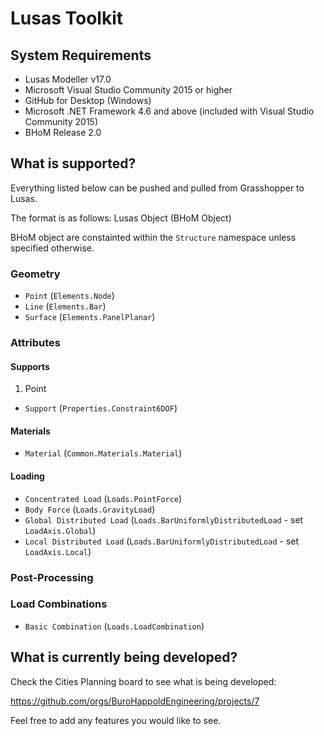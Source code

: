# Lusas Toolkit 
## System Requirements
- Lusas Modeller v17.0
- Microsoft Visual Studio Community 2015 or higher
- GitHub for Desktop (Windows)
- Microsoft .NET Framework 4.6 and above (included with Visual Studio Community 2015)
- BHoM Release 2.0

## What is supported?

Everything listed below can be pushed and pulled from Grasshopper to Lusas.

The format is as follows: Lusas Object (BHoM Object)

BHoM object are constainted within the `Structure` namespace unless specified otherwise.

### Geometry
- `Point` (`Elements.Node`)
- `Line` (`Elements.Bar`)
- `Surface` (`Elements.PanelPlanar`)

### Attributes
#### Supports
1. Point
- `Support` (`Properties.Constraint6DOF`)

#### Materials
- `Material` (`Common.Materials.Material`)

#### Loading
- `Concentrated Load` (`Loads.PointForce`)
- `Body Force` (`Loads.GravityLoad`)
- `Global Distributed Load` (`Loads.BarUniformlyDistributedLoad` - set `LoadAxis.Global`)
- `Local Distributed Load` (`Loads.BarUniformlyDistributedLoad` - set `LoadAxis.Local`)

### Post-Processing
### Load Combinations
- `Basic Combination` (`Loads.LoadCombination`)

## What is currently being developed?

Check the Cities Planning board to see what is being developed:

https://github.com/orgs/BuroHappoldEngineering/projects/7

Feel free to add any features you would like to see.
